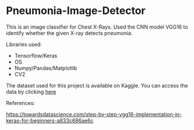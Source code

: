 # Pneumonia-Image-Detector

This is an image classifier for Chest X-Rays. Used the CNN model VGG16 to identify whether the given X-ray detects pneumonia.  

Libraries used:
* Tensorflow/Keras
* OS
* Numpy/Pandas/Matplotlib
* CV2

The dataset used for this project is available on Kaggle. You can access the data by clicking [here](https://www.kaggle.com/tolgadincer/labeled-chest-xray-images)

References:

https://towardsdatascience.com/step-by-step-vgg16-implementation-in-keras-for-beginners-a833c686ae6c
